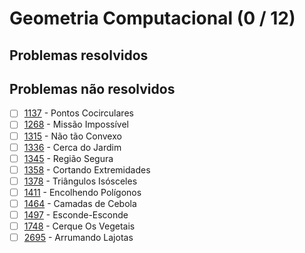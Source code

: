 # Geometria Computacional (0 / 12)



## Problemas resolvidos


## Problemas não resolvidos

- [ ]  [1137](https://www.beecrowd.com.br/repository/UOJ_1137.html) - Pontos Cocirculares
- [ ]  [1268](https://www.beecrowd.com.br/repository/UOJ_1268.html) - Missão Impossível
- [ ]  [1315](https://www.beecrowd.com.br/repository/UOJ_1315.html) - Não tão Convexo
- [ ]  [1336](https://www.beecrowd.com.br/repository/UOJ_1336.html) - Cerca do Jardim
- [ ]  [1345](https://www.beecrowd.com.br/repository/UOJ_1345.html) - Região Segura
- [ ]  [1358](https://www.beecrowd.com.br/repository/UOJ_1358.html) - Cortando Extremidades
- [ ]  [1378](https://www.beecrowd.com.br/repository/UOJ_1378.html) - Triângulos Isósceles
- [ ]  [1411](https://www.beecrowd.com.br/repository/UOJ_1411.html) - Encolhendo Polígonos
- [ ]  [1464](https://www.beecrowd.com.br/repository/UOJ_1464.html) - Camadas de Cebola
- [ ]  [1497](https://www.beecrowd.com.br/repository/UOJ_1497.html) - Esconde-Esconde
- [ ]  [1748](https://www.beecrowd.com.br/repository/UOJ_1748.html) - Cerque Os Vegetais
- [ ]  [2695](https://www.beecrowd.com.br/repository/UOJ_2695.html) - Arrumando Lajotas